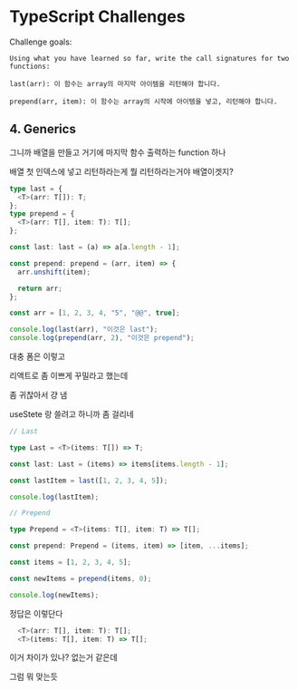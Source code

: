 # TypeScript Challenges

Challenge goals:

    Using what you have learned so far, write the call signatures for two functions:

    last(arr): 이 함수는 array의 마지막 아이템을 리턴해야 합니다.

    prepend(arr, item): 이 함수는 array의 시작에 아이템을 넣고, 리턴해야 합니다.

## 4. Generics

그니까 배열을 만들고 거기에 마지막 함수 출력하는 function 하나

배열 첫 인덱스에 넣고 리턴하라는게 뭘 리턴하라는거야 배열이겟지?

```ts
type last = {
  <T>(arr: T[]): T;
};
type prepend = {
  <T>(arr: T[], item: T): T[];
};

const last: last = (a) => a[a.length - 1];

const prepend: prepend = (arr, item) => {
  arr.unshift(item);

  return arr;
};

const arr = [1, 2, 3, 4, "5", "@@", true];

console.log(last(arr), "이것은 last");
console.log(prepend(arr, 2), "이것은 prepend");
```

대충 폼은 이렇고

리액트로 좀 이쁘게 꾸밀라고 했는데

좀 귀찮아서 걍 냄

useStete 랑 쓸려고 하니까 좀 걸리네

```ts
// Last

type Last = <T>(items: T[]) => T;

const last: Last = (items) => items[items.length - 1];

const lastItem = last([1, 2, 3, 4, 5]);

console.log(lastItem);

// Prepend

type Prepend = <T>(items: T[], item: T) => T[];

const prepend: Prepend = (items, item) => [item, ...items];

const items = [1, 2, 3, 4, 5];

const newItems = prepend(items, 0);

console.log(newItems);
```

정답은 이렇단다

```ts
  <T>(arr: T[], item: T): T[];
  <T>(items: T[], item: T) => T[];
```

이거 차이가 있나? 없는거 같은데

그럼 뭐 맞는듯

